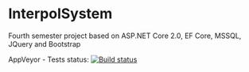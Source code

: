 # InterpolSystem
Fourth semester project based on ASP.NET Core 2.0, EF Core, MSSQL, JQuery and Bootstrap

AppVeyor - Tests status:
[![Build status](https://ci.appveyor.com/api/projects/status/1ao864nuqxa0kjmx?svg=true)](https://ci.appveyor.com/project/stefanMinch3v/interpolsystem)
